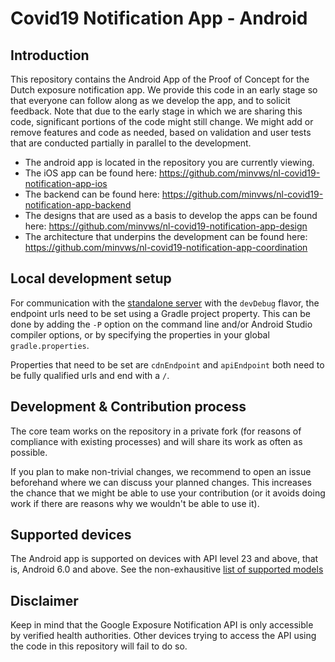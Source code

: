 # Covid19 Notification App - Android

## Introduction
This repository contains the Android App of the Proof of Concept for the Dutch exposure notification app. We provide this code in an early stage so that everyone can follow along as we develop the app, and to solicit feedback. Note that due to the early stage in which we are sharing this code, significant portions of the code might still change. We might add or remove features and code as needed, based on validation and user tests that are conducted partially in parallel to the development.

* The android app is located in the repository you are currently viewing.
* The iOS app can be found here: https://github.com/minvws/nl-covid19-notification-app-ios
* The backend can be found here: https://github.com/minvws/nl-covid19-notification-app-backend
* The designs that are used as a basis to develop the apps can be found here: https://github.com/minvws/nl-covid19-notification-app-design
* The architecture that underpins the development can be found here: https://github.com/minvws/nl-covid19-notification-app-coordination

## Local development setup
For communication with the [standalone server][1] with the `devDebug` flavor, the endpoint urls need to be set using a Gradle project property. This can be done by adding the `-P` option on the command line and/or Android Studio compiler
options, or by specifying the properties in your global `gradle.properties`.

Properties that need to be set are `cdnEndpoint` and `apiEndpoint` both need to be fully qualified urls and end with a `/`.

## Development & Contribution process

The core team works on the repository in a private fork (for reasons of compliance with existing processes) and will share its work as often as possible.

If you plan to make non-trivial changes, we recommend to open an issue beforehand where we can discuss your planned changes.
This increases the chance that we might be able to use your contribution (or it avoids doing work if there are reasons why we wouldn't be able to use it).

## Supported devices

The Android app is supported on devices with API level 23 and above, that is, Android 6.0 and above. See the non-exhausitive [list of supported models](supportedmodels.md)

## Disclaimer
Keep in mind that the Google Exposure Notification API is only accessible by verified health authorities. Other devices trying to access the API using the code in this repository will fail to do so.

[1]:https://github.com/minvws/nl-covid19-notification-app-backend
